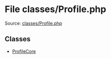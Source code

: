File classes/Profile.php
=========

Source: [classes/Profile.php](https://github.com/PrestaShop/PrestaShop/blob/1.6.0.4/classes/Profile.php)


Classes
-------

* [ProfileCore](class.ProfileCore.md)


